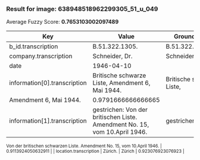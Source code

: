 ### Result for image: 638948518962299305_51_u_049
Average Fuzzy Score: **0.7653103002097489**
<small>

| Key | Value | Ground Truth | Score |
| --- | --- | --- | --- |
| b_id.transcription | B.51.322.1305. | B.51.322.GB.1305. | 0.9032258064516128 |
| company.transcription | Schneider, Dr. | Schneider Max, Dr. | 0.875 |
| date | 1946-04-10 |  | 0.0 |
| information[0].transcription | Britische schwarze Liste, Amendment 6, Mai 1944. | Britische schwarze Liste,
Amendment 6, Mai 1944. | 0.9791666666666665 |
| information[1].transcription | gestrichen: Von der britischen Liste. Amendment No. 15, vom 10.April 1946. | gestrichen:
Von der britischen schwarzen Liste.
Amendment No. 15, vom 10.April 1946. | 0.9113924050632911 |
| location.transcription | Zürich. | Zürich | 0.923076923076923 |

</small>
